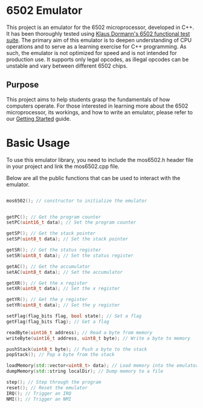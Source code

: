# 6502 Emulator

This project is an emulator for the 6502 microprocessor, developed in C++. It has been thoroughly tested using [Klaus Dormann's 6502 functional test suite](https://github.com/Klaus2m5/6502_65C02_functional_tests/). The primary aim of this emulator is to deepen understanding of CPU operations and to serve as a learning exercise for C++ programming. As such, the emulator is not optimized for speed and is not intended for production use. It supports only legal opcodes, as illegal opcodes can be unstable and vary between different 6502 chips.

## Purpose

This project aims to help students grasp the fundamentals of how computers operate. For those interested in learning more about the 6502 microprocessor, its workings, and how to write an emulator, please refer to our [Getting Started](docs/getting-started.md) guide.

# Basic Usage

To use this emulator library, you need to include the mos6502.h header file in your project and link the mos6502.cpp file.

Below are all the public functions that can be used to interact with the emulator.

```cpp

mos6502(); // constructor to initialize the emulator


getPC(); // Get the program counter
setPC(uint16_t data); // Set the program counter

getSP(); // Get the stack pointer
setSP(uint8_t data); // Set the stack pointer

getSR(); // Get the status register
setSR(uint8_t data); // Set the status register

getAC(); // Get the accumulator
setAC(uint8_t data); // Set the accumulator

getXR(); // Get the x register
setXR(uint8_t data); // Set the x register

getYR(); // Get the y register
setYR(uint8_t data); // Set the y register

setFlag(flag_bits flag, bool state); // Set a flag
getFlag(flag_bits flag); // Get a flag

readByte(uint16_t address); // Read a byte from memory
writeByte(uint16_t address, uint8_t byte); // Write a byte to memory

pushStack(uint8_t byte); // Push a byte to the stack
popStack(); // Pop a byte from the stack

loadMemory(std::vector<uint8_t> data); // Load memory into the emulator
dumpMemory(std::string localDir); // Dump memory to a file

step(); // Step through the program
reset(); // Reset the emulator
IRQ(); // Trigger an IRQ
NMI(); // Trigger an NMI

```
